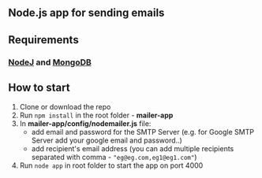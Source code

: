 ## Node.js app for sending emails

## Requirements
### [NodeJ](https://nodejs.org/en/) and [MongoDB](https://nodejs.org/en/)

## How to start

1. Clone or download the repo
2. Run ` npm install ` in the root folder - **mailer-app**
3. In **mailer-app/config/nodemailer.js** file:
   - add email and password for the SMTP Server (e.g. for Google SMTP Server add your google email and password..)
   - add recipient's email address (you can add multiple recipients separated with comma - ` "eg@eg.com,eg1@eg1.com" `)
4. Run ` node app ` in root folder to start the app on port 4000
